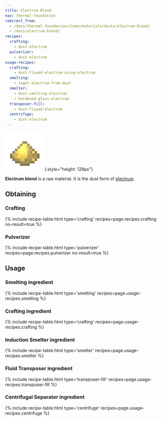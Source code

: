 ```yaml
---
title: Electrum Blend
nav: thermal-foundation
redirect_from:
  - /docs/thermal-foundation/items/materials/dusts/electrum-blend/
  - /docs/electrum-blend/
recipes:
  crafting:
    - dust-electrum
  pulverizer:
    - dust-electrum
usage-recipes:
  crafting:
    - dust-fluxed-electrum-using-electrum
  smelting:
    - ingot-electrum-from-dust
  smelter:
    - dust-smelting-electrum
    - hardened-glass-electrum
  transposer-fill:
    - dust-fluxed-electrum
  centrifuge:
    - dust-electrum
---
```


![Electrum blend](/assets/images/thermal-foundation/dust-electrum.png){:style="height: 128px"}


**Electrum blend** is a raw material. It is the dust form of
[electrum](/docs/electrum-ingot/).


Obtaining
---------

### Crafting
{% include recipe-table.html type='crafting' recipes=page.recipes.crafting no-result=true %}

### Pulverizer
{% include recipe-table.html type='pulverizer' recipes=page.recipes.pulverizer no-result=true %}


Usage
-----

### Smelting ingredient
{% include recipe-table.html type='smelting' recipes=page.usage-recipes.smelting %}

### Crafting ingredient
{% include recipe-table.html type='crafting' recipes=page.usage-recipes.crafting %}

### Induction Smelter ingredient
{% include recipe-table.html type='smelter' recipes=page.usage-recipes.smelter %}

### Fluid Transposer ingredient
{% include recipe-table.html type='transposer-fill' recipes=page.usage-recipes.transposer-fill %}

### Centrifugal Separator ingredient
{% include recipe-table.html type='centrifuge' recipes=page.usage-recipes.centrifuge %}
